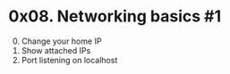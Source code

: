# 0x08. Networking basics #1

0. Change your home IP
1. Show attached IPs
2. Port listening on localhost
